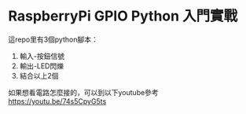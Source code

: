 # RaspberryPi GPIO Python 入門實戰
這repo里有3個python腳本：
1. 輸入-按鈕信號  
2. 輸出-LED閃爍  
3. 結合以上2個  

如果想看電路怎麼接的，可以到以下youtube參考  
https://youtu.be/74s5CpyG5ts  